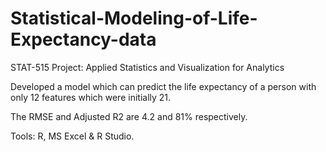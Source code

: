 # Statistical-Modeling-of-Life-Expectancy-data
STAT-515 Project: Applied Statistics and Visualization for Analytics

Developed a model which can predict the life expectancy of a person with only 12 features which were initially 21. 

The RMSE and Adjusted R2 are 4.2 and 81% respectively.

Tools: R, MS Excel & R Studio.
